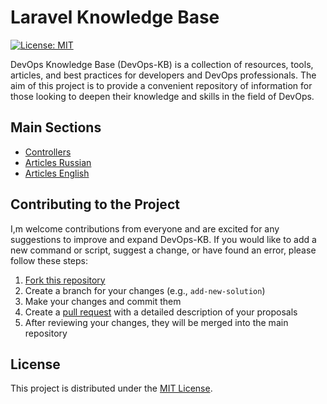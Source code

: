 # Laravel Knowledge Base

[![License: MIT](https://img.shields.io/badge/License-MIT-green.svg)](https://opensource.org/licenses/MIT)

DevOps Knowledge Base (DevOps-KB) is a collection of resources, tools, articles, and best practices for developers and DevOps professionals. The aim of this project is to provide a convenient repository of information for those looking to deepen their knowledge and skills in the field of DevOps.

## Main Sections

* [Controllers](/controllers)
* [Articles Russian](/articles/ru)
* [Articles English](/articles/en)

## Contributing to the Project

I,m welcome contributions from everyone and are excited for any suggestions to improve and expand DevOps-KB. If you would like to add a new command or script, suggest a change, or have found an error, please follow these steps:

1. [Fork this repository](https://docs.github.com/en/get-started/quickstart/fork-a-repo)
2. Create a branch for your changes (e.g., `add-new-solution`)
3. Make your changes and commit them
4. Create a [pull request](https://docs.github.com/en/github/collaborating-with-pull-requests/proposing-changes-to-your-work-with-pull-requests/creating-a-pull-request) with a detailed description of your proposals
5. After reviewing your changes, they will be merged into the main repository

## License

This project is distributed under the [MIT License](LICENSE).
